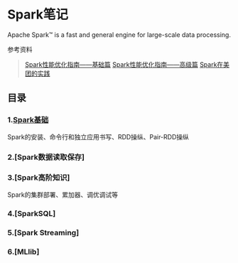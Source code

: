 # Spark笔记

Apache Spark™ is a fast and general engine for large-scale data processing.

参考资料

>[Spark性能优化指南——基础篇](http://tech.meituan.com/spark-tuning-basic.html)
>[Spark性能优化指南——高级篇](http://tech.meituan.com/spark-tuning-pro.html)
>[Spark在美团的实践](http://tech.meituan.com/spark-in-meituan.html)

## 目录

### 1.[Spark基础](Basic)

Spark的安装、命令行和独立应用书写、RDD操纵、Pair-RDD操纵

### 2.[Spark数据读取保存]

### 3.[Spark高阶知识]

Spark的集群部署、累加器、调优调试等

### 4.[SparkSQL]

### 5.[Spark Streaming]

### 6.[MLlib]
